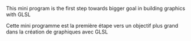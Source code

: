 This mini program is the first step towards bigger goal in building graphics with GLSL

Cette mini programme est la première étape vers un objectif plus grand dans la création de graphiques avec GLSL

